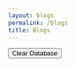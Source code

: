 ```yaml
---
layout: blogs
permalink: /blogs
title: Blogs
---
```


<!-- Add this button to your user data page -->
<button id="clearDatabaseButton" onclick="clearDatabase()">Clear Database</button>

<script>
function clearDatabase() {
    // Clear the user data database in local storage
    localStorage.removeItem('userDataTable');
    // Reload the page or perform any other action as needed
    location.reload(); // Reload the page to reflect the cleared database
}
</script>

</body>
</html>